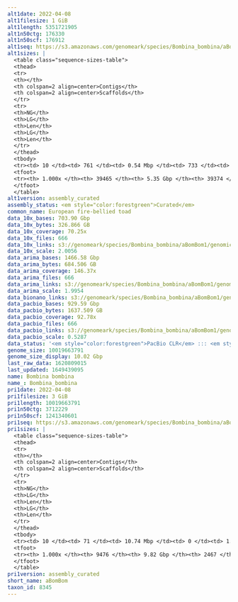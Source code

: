 ```yaml
---
alt1date: 2022-04-08
alt1filesize: 1 GiB
alt1length: 5351721905
alt1n50ctg: 176330
alt1n50scf: 176912
alt1seq: https://s3.amazonaws.com/genomeark/species/Bombina_bombina/aBomBom1/assembly_curated/aBomBom1.alt.cur.20220408.fasta.gz
alt1sizes: |
  <table class="sequence-sizes-table">
  <thead>
  <tr>
  <th></th>
  <th colspan=2 align=center>Contigs</th>
  <th colspan=2 align=center>Scaffolds</th>
  </tr>
  <tr>
  <th>NG</th>
  <th>LG</th>
  <th>Len</th>
  <th>LG</th>
  <th>Len</th>
  </tr>
  </thead>
  <tbody>
  <tr><td> 10 </td><td> 761 </td><td> 0.54 Mbp </td><td> 733 </td><td> 0.54 Mbp </td></tr>  <tr><td> 20 </td><td> 1937 </td><td> 388.12 Kbp </td><td> 1898 </td><td> 392.10 Kbp </td></tr>  <tr><td> 30 </td><td> 3523 </td><td> 293.48 Kbp </td><td> 3475 </td><td> 295.29 Kbp </td></tr>  <tr><td> 40 </td><td> 5614 </td><td> 225.43 Kbp </td><td> 5557 </td><td> 226.40 Kbp </td></tr>  <tr style="background-color:#cccccc;"><td> 50 </td><td> 8305 </td><td> 176.33 Kbp </td><td> 8242 </td><td> 176.91 Kbp </td></tr>  <tr><td> 60 </td><td> 11711 </td><td> 141.00 Kbp </td><td> 11643 </td><td> 141.30 Kbp </td></tr>  <tr><td> 70 </td><td> 15917 </td><td> 115.39 Kbp </td><td> 15846 </td><td> 115.53 Kbp </td></tr>  <tr><td> 80 </td><td> 21052 </td><td> 93.63 Kbp </td><td> 20980 </td><td> 93.72 Kbp </td></tr>  <tr><td> 90 </td><td> 27604 </td><td> 70.02 Kbp </td><td> 27530 </td><td> 70.11 Kbp </td></tr>  <tr><td> 100 </td><td> 39464 </td><td> 202  bp </td><td> 39373 </td><td> 202  bp </td></tr>  </tbody>
  <tfoot>
  <tr><th> 1.000x </th><th> 39465 </th><th> 5.35 Gbp </th><th> 39374 </th><th> 5.35 Gbp </th></tr>
  </tfoot>
  </table>
alt1version: assembly_curated
assembly_status: <em style="color:forestgreen">Curated</em>
common_name: European fire-bellied toad
data_10x_bases: 703.90 Gbp
data_10x_bytes: 326.866 GB
data_10x_coverage: 70.25x
data_10x_files: 666
data_10x_links: s3://genomeark/species/Bombina_bombina/aBomBom1/genomic_data/10x/<br>
data_10x_scale: 2.0056
data_arima_bases: 1466.58 Gbp
data_arima_bytes: 684.506 GB
data_arima_coverage: 146.37x
data_arima_files: 666
data_arima_links: s3://genomeark/species/Bombina_bombina/aBomBom1/genomic_data/arima/<br>
data_arima_scale: 1.9954
data_bionano_links: s3://genomeark/species/Bombina_bombina/aBomBom1/genomic_data/bionano/<br>
data_pacbio_bases: 929.59 Gbp
data_pacbio_bytes: 1637.509 GB
data_pacbio_coverage: 92.78x
data_pacbio_files: 666
data_pacbio_links: s3://genomeark/species/Bombina_bombina/aBomBom1/genomic_data/pacbio/<br>
data_pacbio_scale: 0.5287
data_status: '<em style="color:forestgreen">PacBio CLR</em> ::: <em style="color:forestgreen">10x</em> ::: <em style="color:forestgreen">Arima</em>'
genome_size: 10019663791
genome_size_display: 10.02 Gbp
last_raw_data: 1620809015
last_updated: 1649439095
name: Bombina bombina
name_: Bombina_bombina
pri1date: 2022-04-08
pri1filesize: 3 GiB
pri1length: 10019663791
pri1n50ctg: 3712229
pri1n50scf: 1241340601
pri1seq: https://s3.amazonaws.com/genomeark/species/Bombina_bombina/aBomBom1/assembly_curated/aBomBom1.pri.cur.20220408.fasta.gz
pri1sizes: |
  <table class="sequence-sizes-table">
  <thead>
  <tr>
  <th></th>
  <th colspan=2 align=center>Contigs</th>
  <th colspan=2 align=center>Scaffolds</th>
  </tr>
  <tr>
  <th>NG</th>
  <th>LG</th>
  <th>Len</th>
  <th>LG</th>
  <th>Len</th>
  </tr>
  </thead>
  <tbody>
  <tr><td> 10 </td><td> 71 </td><td> 10.74 Mbp </td><td> 0 </td><td> 1.60 Gbp </td></tr>  <tr><td> 20 </td><td> 181 </td><td> 7.65 Mbp </td><td> 1 </td><td> 1.45 Gbp </td></tr>  <tr><td> 30 </td><td> 325 </td><td> 5.99 Mbp </td><td> 1 </td><td> 1.45 Gbp </td></tr>  <tr><td> 40 </td><td> 508 </td><td> 4.79 Mbp </td><td> 2 </td><td> 1.30 Gbp </td></tr>  <tr style="background-color:#cccccc;"><td> 50 </td><td> 739 </td><td style="background-color:#88ff88;"> 3.71 Mbp </td><td> 3 </td><td style="background-color:#88ff88;"> 1.24 Gbp </td></tr>  <tr><td> 60 </td><td> 1044 </td><td> 2.79 Mbp </td><td> 4 </td><td> 1.17 Gbp </td></tr>  <tr><td> 70 </td><td> 1460 </td><td> 2.01 Mbp </td><td> 5 </td><td> 1.16 Gbp </td></tr>  <tr><td> 80 </td><td> 2067 </td><td> 1.29 Mbp </td><td> 6 </td><td> 0.64 Gbp </td></tr>  <tr><td> 90 </td><td> 3184 </td><td> 0.58 Mbp </td><td> 8 </td><td> 291.27 Mbp </td></tr>  <tr><td> 100 </td><td> 9475 </td><td> 305  bp </td><td> 2466 </td><td> 711  bp </td></tr>  </tbody>
  <tfoot>
  <tr><th> 1.000x </th><th> 9476 </th><th> 9.82 Gbp </th><th> 2467 </th><th> 10.02 Gbp </th></tr>
  </tfoot>
  </table>
pri1version: assembly_curated
short_name: aBomBom
taxon_id: 8345
---
```

